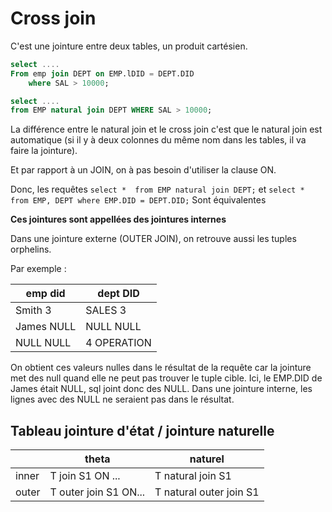 # Cross join

C'est une jointure entre deux tables, un produit cartésien.

```sql
select ....
From emp join DEPT on EMP.lDID = DEPT.DID
	where SAL > 10000;
```

```sql
select ....
from EMP natural join DEPT WHERE SAL > 10000;
```

La différence entre le natural join et le cross join c'est que
le natural join est automatique (si il y à deux colonnes du même nom
dans les tables, il va faire la jointure).

Et par rapport à un JOIN, on à pas besoin d'utiliser la clause ON.

Donc, les requêtes
`select *  from EMP natural join DEPT;`
et
`select *  from EMP, DEPT where EMP.DID = DEPT.DID;`
Sont équivalentes

**Ces jointures sont appellées des jointures internes**

Dans une jointure externe (OUTER JOIN), on retrouve aussi les tuples orphelins.

Par exemple :

| emp did | dept DID |
|---|---|
| Smith 3 | SALES 3 |
| James NULL | NULL NULL |
| NULL NULL | 4 OPERATION |

On obtient ces valeurs nulles dans le résultat de la requête car la jointure
met des null quand elle ne peut pas trouver le tuple cible.
Ici, le EMP.DID de James était NULL, sql joint donc des NULL. Dans une jointure interne, les lignes avec des NULL ne seraient pas dans le résultat.


## Tableau jointure d'état / jointure naturelle

| | theta | naturel |
|---|---|---|
|inner|T join S1 ON ... | T natural join S1 |
|outer|T outer join S1 ON...| T natural outer join S1 |


